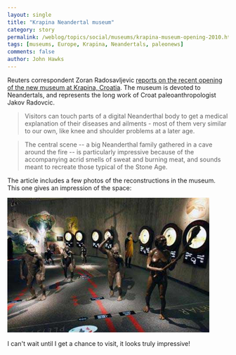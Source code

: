 ```yaml
---
layout: single 
title: "Krapina Neandertal museum" 
category: story
permalink: /weblog/topics/social/museums/krapina-museum-opening-2010.html
tags: [museums, Europe, Krapina, Neandertals, paleonews] 
comments: false 
author: John Hawks 
---
```



Reuters correspondent Zoran Radosavljevic <a href="http://www.reuters.com/article/idUSTRE6202EW20100301">reports on the recent opening of the new museum at Krapina, Croatia</a>. The museum is devoted to Neandertals, and represents the long work of Croat paleoanthropologist Jakov Radovcic. 

<blockquote>Visitors can touch parts of a digital Neanderthal body to get a medical explanation of their diseases and ailments - most of them very similar to our own, like knee and shoulder problems at a later age.</blockquote>

<blockquote>The central scene -- a big Neanderthal family gathered in a cave around the fire -- is particularly impressive because of the accompanying acrid smells of sweat and burning meat, and sounds meant to recreate those typical of the Stone Age.</blockquote>

The article includes a few photos of the reconstructions in the museum. This one gives an impression of the space: 

<div class="middle-picture">
<img src="/graphics/krapina-museum-photo-2010.jpg" width="460" height="307" alt="Krapina Neandertal museum photo" />
</div>

I can't wait until I get a chance to visit, it looks truly impressive!

